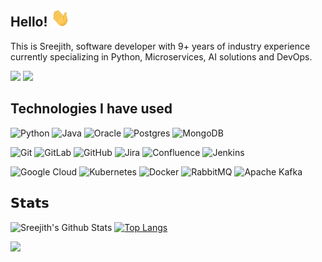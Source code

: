 ## Hello! <img src="https://raw.githubusercontent.com/erdkse/erdkse/main/wave.gif" width="30px">

This is Sreejith, software developer with 9+ years of industry experience currently specializing in Python, Microservices, AI solutions and DevOps.

<a href="www.linkedin.com/in/sreejith-s-10"><img src="https://img.shields.io/badge/-rabbyalone-blue?style=flat&logo=Linkedin&logoColor=white&link=www.linkedin.com/in/sreejith-s-10/"/></a>
<a href="https://airbeeps.com"><img src="https://img.shields.io/badge/-Portfolio-4285F4?style=flat-square&logoColor=white&logo=google-chrome&link=https://airbeeps.com/"/></a>

## Technologies I have used
<!--- https://github.com/Ileriayo/markdown-badges -->
![Python](https://img.shields.io/badge/python-3670A0?style=for-the-badge&logo=python&logoColor=ffdd54)
![Java](https://img.shields.io/badge/java-%23ED8B00.svg?style=for-the-badge&logo=openjdk&logoColor=white)
![Oracle](https://img.shields.io/badge/Oracle-F80000?style=for-the-badge&logo=oracle&logoColor=white)
![Postgres](https://img.shields.io/badge/postgres-%23316192.svg?style=for-the-badge&logo=postgresql&logoColor=white)
![MongoDB](https://img.shields.io/badge/MongoDB-%234ea94b.svg?style=for-the-badge&logo=mongodb&logoColor=white)

![Git](https://img.shields.io/badge/git-%23F05033.svg?style=for-the-badge&logo=git&logoColor=white)
![GitLab](https://img.shields.io/badge/gitlab-%23181717.svg?style=for-the-badge&logo=gitlab&logoColor=white)
![GitHub](https://img.shields.io/badge/github-%23121011.svg?style=for-the-badge&logo=github&logoColor=white)
![Jira](https://img.shields.io/badge/jira-%230A0FFF.svg?style=for-the-badge&logo=jira&logoColor=white)
![Confluence](https://img.shields.io/badge/confluence-%23172BF4.svg?style=for-the-badge&logo=confluence&logoColor=white)
![Jenkins](https://img.shields.io/badge/jenkins-%232C5263.svg?style=for-the-badge&logo=jenkins&logoColor=white)

![Google Cloud](https://img.shields.io/badge/GoogleCloud-%234285F4.svg?style=for-the-badge&logo=google-cloud&logoColor=white)
![Kubernetes](https://img.shields.io/badge/kubernetes-%23326ce5.svg?style=for-the-badge&logo=kubernetes&logoColor=white)
![Docker](https://img.shields.io/badge/docker-%230db7ed.svg?style=for-the-badge&logo=docker&logoColor=white)
![RabbitMQ](https://img.shields.io/badge/Rabbitmq-FF6600?style=for-the-badge&logo=rabbitmq&logoColor=white)
![Apache Kafka](https://img.shields.io/badge/Apache%20Kafka-000?style=for-the-badge&logo=apachekafka)



## 𝗦𝘁𝗮𝘁𝘀

![Sreejith's Github Stats](https://github-readme-stats.vercel.app/api?username=sreeji10&show_icons=true&include_all_commits=true&count_private=true)
[![Top Langs](https://github-readme-stats.vercel.app/api/top-langs/?username=sreeji10&layout=compact)](https://github.com/anuraghazra/github-readme-stats)

![](https://komarev.com/ghpvc/?username=sreeji10&label=PROFILE+VIEWS)
